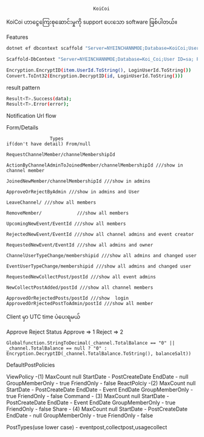                                     KoiCoi
KoiCoi ဟာငွေကြေးစုဆောင်းမှုကို support ပေးသော software ဖြစ်ပါတယ်။

Features





```bash
dotnet ef dbcontext scaffold "Server=NYEINCHANNMOE;Database=KoiCoi;User Id=sa;Password=nyein@8834;TrustServerCertificate=True;" Microsoft.EntityFrameworkCore.SqlServer -o AppDbContextModels -c AppDbContext -f

Scaffold-DbContext "Server=NYEINCHANNMOE;Database=Koi_Coi;User ID=sa; Password=nyein@8834;Integrated Security=True;Trusted_Connection=true;TrustServerCertificate=True;" Microsoft.EntityFrameworkCore.SqlServer -OutputDir AppDbContext -Tables Tbl_AdminUserLogin -f
```

```bash
Encryption.EncryptID(item.UserId.ToString(), LoginUserId.ToString())
Convert.ToInt32(Encryption.DecryptID(id, LoginUserId.ToString()))
```

result pattern
```bash
Result<T>.Success(data);
Result<T>.Error(error);
```

Notification Url flow

Form/Details



                    Types
    if(don't have detail) From/null

    RequestChannelMember/channelMembershipId

    ActionByChannelAdminToJoinedMember/channelMembershipId ///show in channel member

    JoinedNewMember/channelMembershipId ///show in admins

    ApproveOrRejectByAdmin ///show in admins and User

    LeaveChannel/ ///show all members

    RemoveMember/             ///show all members

    UpcomingNewEvent/EventId ///show all members

    RejectedNewEvent/EventId ///show all channel admins and event creator

    RequestedNewEvent/EventId ///show all admins and owner

    ChannelUserTypeChange/membershipid ///show all admins and changed user

    EventUserTypeChange/membershipid ///show all admins and changed user

    RequestedNewCollectPost/postId ///show all event admins

    NewCollectPostAdded/postId ///show all channel members

    ApprovedOrRejectedPosts/postId ///show  login
    ApprovedOrRjectedPostToAdmin/postId ///show all member


Client မှာ UTC time ပဲပေးရမယ်


Approve Reject Status
Approve => 1
Reject  => 2

```
Globalfunction.StringToDecimal(_channel.TotalBalance == "0" || _channel.TotalBalance == null ? "0" : Encryption.DecryptID(_channel.TotalBalance.ToString(), balanceSalt))
```


DefaultPostPolicies

ViewPolicy -(1)
            MaxCount null
            StartDate - PostCreateDate
            EndDate - null
            GroupMemberOnly - true
            FriendOnly - false
ReactPolciy -(2)
            MaxCount null
            StartDate - PostCreateDate
            EndDate - Event EndDate
            GroupMemberOnly - true
            FriendOnly - false
Command -   (3)
            MaxCount null
            StartDate - PostCreateDate
            EndDate - Event EndDate
            GroupMemberOnly - true
            FriendOnly - false
Share -     (4)
            MaxCount null
            StartDate - PostCreateDate
            EndDate - null
            GroupMemberOnly - true
            FriendOnly - false

PostTypes(use lower case) - eventpost,collectpost,usagecollect
